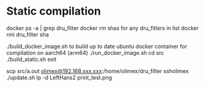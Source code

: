 # Static compilation
docker ps -a | grep dru_filter
docker rm shas for any dru_fitlers in list
docker rmi dru_filter sha

./build_docker_image.sh to build up to date ubuntu docker container for compilation on aarch64 (arm64)
./run_docker_image.sh
cd src
./build_static.sh
exit

scp src/a.out olimex@192.168.xxx.xxx:/home/olimex/dru_filter
ssholimex
./update.sh
lp -d LeftHans2 print_test.png
